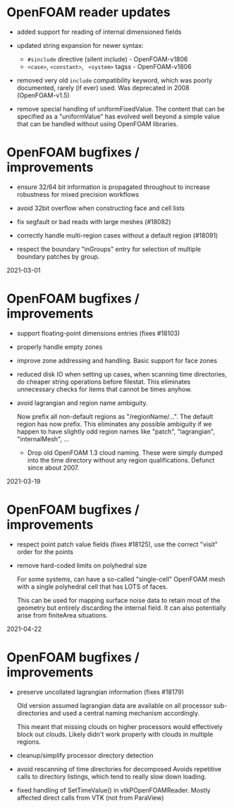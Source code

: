 # OpenFOAM reader updates

- added support for reading of internal dimensioned fields

- updated string expansion for newer syntax:
  - `#sinclude` directive (silent include) - OpenFOAM-v1806
  - `<case>`, `<constant>`, ` <system>` tagss - OpenFOAM-v1806

- removed very old `include` compatibility keyword, which was poorly
  documented, rarely (if ever) used.
  Was deprecated in 2008 (OpenFOAM-v1.5)

- remove special handling of uniformFixedValue.
  The content that can be specified as a "uniformValue" has evolved
  well beyond a simple value that can be handled without using
  OpenFOAM libraries.


# OpenFOAM bugfixes / improvements

- ensure 32/64 bit information is propagated throughout to increase
  robustness for mixed precision workflows

- avoid 32bit overflow when constructing face and cell lists

- fix segfault or bad reads with large meshes (#18082)

- correctly handle multi-region cases without a default region (#18091)

- respect the boundary "inGroups" entry for selection of multiple
  boundary patches by group.


2021-03-01

# OpenFOAM bugfixes / improvements

- support floating-point dimensions entries (fixes #18103)

- properly handle empty zones

- improve zone addressing and handling. Basic support for face zones

- reduced disk IO when setting up cases,
  when scanning time directories, do cheaper string operations before
  filestat.
  This eliminates unnecessary checks for items that cannot be times anyhow.

- avoid lagrangian and region name ambiguity.

  Now prefix all non-default regions as "/regionName/...".
  The default region has now prefix. This eliminates any
  possible ambiguity if we happen to have slightly odd
  region names like "patch", "lagrangian", "internalMesh", ...

  - Drop old OpenFOAM 1.3 cloud naming.
    These were simply dumped into the time directory without any region
    qualifications. Defunct since about 2007.

2021-03-19

# OpenFOAM bugfixes / improvements

- respect point patch value fields (fixes #18125),
  use the correct "visit" order for the points

- remove hard-coded limits on polyhedral size

  For some systems, can have a so-called "single-cell" OpenFOAM mesh
  with a single polyhedral cell that has LOTS of faces.

  This can be used for mapping surface noise data to retain most of
  the geometry but entirely discarding the internal field. It can also
  potentially arise from finiteArea situations.


2021-04-22

# OpenFOAM bugfixes / improvements

- preserve uncollated lagrangian information (fixes #18179)

  Old version assumed lagrangian data are available on all processor
  sub-directories and used a central naming mechanism accordingly.

  This meant that missing clouds on higher processors would
  effectively block out clouds. Likely didn't work properly with
  clouds in multiple regions.

- cleanup/simplify processor directory detection

- avoid rescanning of time directories for decomposed
  Avoids repetitive calls to directory listings, which tend to really
  slow down loading.

- fixed handling of SetTimeValue() in vtkPOpenFOAMReader.
  Mostly affected direct calls from VTK (not from ParaView)
